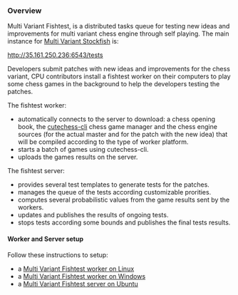 ### Overview

Multi Variant Fishtest, is a distributed tasks queue for testing new ideas and improvements for multi variant chess engine through self playing. The main instance for [Multi Variant Stockfish](https://github.com/ddugovic/Stockfish) is:

http://35.161.250.236:6543/tests

Developers submit patches with new ideas and improvements for the chess variant, CPU contributors install a fishtest worker on their computers to play some chess games in the background to help the developers testing the patches.

The fishtest worker:
- automatically connects to the server to download: a chess opening book, the [cutechess-cli](https://github.com/ddugovic/Stockfish/wiki/How-To-build-cutechess-with-Qt-5-static) chess game manager and the chess engine sources (for the actual master and for the patch with the new idea) that will be compiled according to the type of worker platform.
- starts a batch of games using cutechess-cli.
- uploads the games results on the server.

The fishtest server:
- provides several test templates to generate tests for the patches.
- manages the queue of the tests according customizable prorities.
- computes several probabilistic values from the game results sent by the workers.
- updates and publishes the results of ongoing tests.
- stops tests according some bounds and publishes the final tests results.

#### Worker and Server setup

Follow these instructions to setup:
- a [Multi Variant Fishtest worker on Linux](worker-setup-linux.md)
- a [Multi Variant Fishtest worker on Windows](worker-setup-windows.md)
- a [Multi Variant Fishtest server on Ubuntu](server-setup.md)